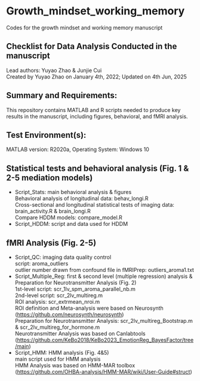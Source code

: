 # Growth_mindset_working_memory
Codes for the growth mindset and working memory manuscript
## Checklist for Data Analysis Conducted in the manuscript
Lead authors: Yuyao Zhao & Junjie Cui
<br /> Created by Yuyao Zhao on January 4th, 2022; Updated on 4th Jun, 2025
## Summary and Requirements:
This repository contains MATLAB and R scripts needed to produce key results in the manuscript, including figures, behavioral, and fMRI analysis.
## Test Environment(s):
MATLAB version: R2020a, Operating System: Windows 10
## Statistical tests and behavioral analysis (Fig. 1 & 2-5 mediation models)
- Script_Stats: main behavioral analysis & figures
<br /> Behavioral analysis of longitudinal data: behav_longi.R
<br /> Cross-sectional and longitudinal statistical tests of imaging data: brain_activity.R & brain_longi.R
<br /> Compare HDDM models: compare_model.R
- Script_HDDM: script and data used for HDDM
## fMRI Analysis (Fig. 2-5)
- Script_QC: imaging data quality control
<br /> script: aroma_outliers
<br /> outlier number drawn from confound file in fMRIPrep: outliers_aroma1.txt
- Script_Multiple_Reg: first & second level (multiple regression) analysis & Preparation for Neurotransmitter Analysis (Fig. 2)
<br /> 1st-level script: scr_1lv_spm_aroma_parallel_nb.m
<br /> 2nd-level script: scr_2lv_multireg.m
<br /> ROI analysis: scr_extrmean_nroi.m
<br /> ROI definition and Meta-analysis were based on Neurosynth (https://github.com/neurosynth/neurosynth)
<br /> Preparation for Neurotransmitter Analysis: scr_2lv_multireg_Bootstrap.m & scr_2lv_multireg_for_hormone.m
<br /> Neurotransmitter Analysis was based on Canlabtools (https://github.com/KeBo2018/KeBo2023_EmotionReg_BayesFactor/tree/main)
- Script_HMM: HMM analysis (Fig. 4&5)
<br /> main script used for HMM analysis
<br /> HMM Analysis was based on HMM-MAR toolbox (https://github.com/OHBA-analysis/HMM-MAR/wiki/User-Guide#struct)

